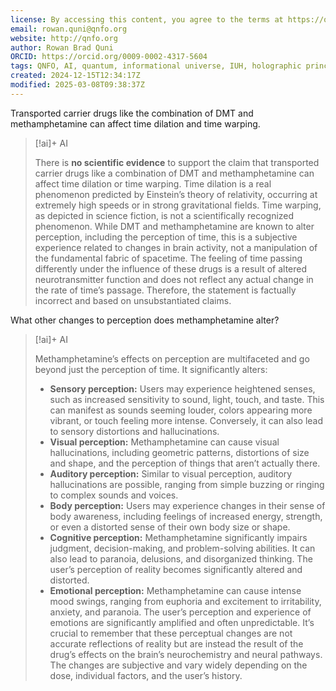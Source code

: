 ```yaml
---
license: By accessing this content, you agree to the terms at https://qnfo.org/LICENSE
email: rowan.quni@qnfo.org
website: http://qnfo.org
author: Rowan Brad Quni
ORCID: https://orcid.org/0009-0002-4317-5604
tags: QNFO, AI, quantum, informational universe, IUH, holographic principle
created: 2024-12-15T12:34:17Z
modified: 2025-03-08T09:38:37Z
---
```


Transported carrier drugs like the combination of DMT and methamphetamine can affect time dilation and time warping.

> [!ai]+ AI
>
> There is **no scientific evidence** to support the claim that transported carrier drugs like a combination of DMT and methamphetamine can affect time dilation or time warping. Time dilation is a real phenomenon predicted by Einstein’s theory of relativity, occurring at extremely high speeds or in strong gravitational fields. Time warping, as depicted in science fiction, is not a scientifically recognized phenomenon.
> While DMT and methamphetamine are known to alter perception, including the perception of time, this is a subjective experience related to changes in brain activity, not a manipulation of the fundamental fabric of spacetime. The feeling of time passing differently under the influence of these drugs is a result of altered neurotransmitter function and does not reflect any actual change in the rate of time’s passage.
> Therefore, the statement is factually incorrect and based on unsubstantiated claims.

What other changes to perception does methamphetamine alter?

> [!ai]+ AI
>
> Methamphetamine’s effects on perception are multifaceted and go beyond just the perception of time. It significantly alters:
> - **Sensory perception:** Users may experience heightened senses, such as increased sensitivity to sound, light, touch, and taste. This can manifest as sounds seeming louder, colors appearing more vibrant, or touch feeling more intense. Conversely, it can also lead to sensory distortions and hallucinations.
> - **Visual perception:** Methamphetamine can cause visual hallucinations, including geometric patterns, distortions of size and shape, and the perception of things that aren’t actually there.
> - **Auditory perception:** Similar to visual perception, auditory hallucinations are possible, ranging from simple buzzing or ringing to complex sounds and voices.
> - **Body perception:** Users may experience changes in their sense of body awareness, including feelings of increased energy, strength, or even a distorted sense of their own body size or shape.
> - **Cognitive perception:** Methamphetamine significantly impairs judgment, decision-making, and problem-solving abilities. It can also lead to paranoia, delusions, and disorganized thinking. The user’s perception of reality becomes significantly altered and distorted.
> - **Emotional perception:** Methamphetamine can cause intense mood swings, ranging from euphoria and excitement to irritability, anxiety, and paranoia. The user’s perception and experience of emotions are significantly amplified and often unpredictable.
> It’s crucial to remember that these perceptual changes are not accurate reflections of reality but are instead the result of the drug’s effects on the brain’s neurochemistry and neural pathways. The changes are subjective and vary widely depending on the dose, individual factors, and the user’s history.
